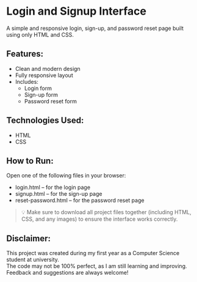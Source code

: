 # Login and Signup Interface

A simple and responsive login, sign-up, and password reset page built using only HTML and CSS.

## Features:
- Clean and modern design  
- Fully responsive layout  
- Includes:
  - Login form  
  - Sign-up form  
  - Password reset form

## Technologies Used:
- HTML  
- CSS

## How to Run:
Open one of the following files in your browser:
- login.html – for the login page  
- signup.html – for the sign-up page  
- reset-password.html – for the password reset page

> 💡 Make sure to download all project files together (including HTML, CSS, and any images) to ensure the interface works correctly.

## Disclaimer:
This project was created during my first year as a Computer Science student at university.  
The code may not be 100% perfect, as I am still learning and improving.  
Feedback and suggestions are always welcome!
